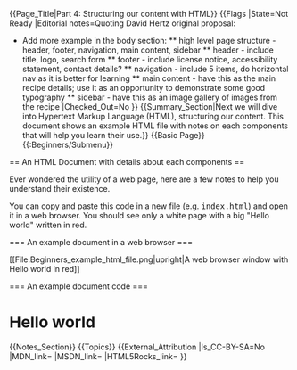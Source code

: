 {{Page_Title|Part 4: Structuring our content with HTML}}
{{Flags
|State=Not Ready
|Editorial notes=Quoting David Hertz original proposal:

* Add more example in the body section:
** high level page structure - header, footer, navigation, main content, sidebar
** header - include title, logo, search form
** footer - include license notice, accessibility statement, contact details?
** navigation - include 5 items, do horizontal nav as it is better for learning
** main content - have this as the main recipe details; use it as an opportunity to demonstrate some good typography
** sidebar - have this as an image gallery of images from the recipe
|Checked_Out=No
}}
{{Summary_Section|Next we will dive into Hypertext Markup Language (HTML), structuring our content. This document shows an example HTML file with notes on each components that will help you learn their use.}}
{{Basic Page}}
{{:Beginners/Submenu}}

== An HTML Document with details about each components ==

Ever wondered the utility of a web page, here are a few notes to help you understand their existence.

You can copy and paste this code in a new file (e.g. <tt>index.html</tt>) and open it in a web browser. You should see only a white page with a big "Hello world" written in red.

=== An example document in a web browser ===

[[File:Beginners_example_html_file.png|upright|A web browser window with Hello world in red]]

=== An example document code ===

<syntaxHighlight lang="html5">
<!DOCTYPE html><!-- This tag is an HTML Comment -->
<!-- ^ The DOCTYPE tag tells the browser what version 
       of HTML it is dealing with; there are others and  
       we want to make sure there is no confusion. -->
<html lang="en"><!-- this is how we open every document; the  
       language part is optional, but makes sure your document  
       doesn't look like gobbledy gook when someone in Korea  
       opens your document in a browser that defaults to Korean -->
 <head><!-- required part of every HTML document, this is  
       where we add internal information (i.e. meta) about  
       the current HTML page -->
   <meta charset="utf-8"><!-- This is a way, in HTML, to  
                              tell the browser that we are writing text in UTF-8  
                              so we can write Greek, Russian, English, French  
                              and many others in one page -->
   <title>Example Page</title><!-- REQUIRED, This is what gets  
                                   displayed on the web browser tab -->
	<link rel="stylesheet" href="style1.css" type="text/css" media="screen">
        <!-- ^ Will call another file, called "style1.css" that   
               is right beside the current document. Why this    
               syntax? The "type" is similar to the previous meta charset,    
               it specifies the web browser to read the file as CSS. While    
               we, humans, think that ".css" is telling, computers doesn’t    
               need extension (this is an old story), but instead use what    
               we call headers to tell what type of file it is.

               The media attribute in the link tag tells us to WHEN to apply    
               the stylesheet. This is what we commonly refer to as a MediaQuery.
               The first use of media queries was mostly used to deal with how a web page
               would look like once printed (back in 200x) but now its much more complete
               to help us target screen resolution and other aspects.  -->
<style>h1 { color: red; }  /* This is a CSS comment. Inside an HTML document that has
                              an embedded CSS document that you we are using until   
                              we close the style tag */
</style><!-- ^ Instead of using a link tag, we can also add
               CSS directly in a document -->
 </head><!-- Closing the head, now the real deal. 
             Note that whatever is in the head, can  
             potentially block. When you will want to learn about  
             performance, you’ll remember that note. -->
 <body>
   <h1>Hello world</h1><!-- Because of the previous style tag, if you look at this
                            web page in a browser, the Hello world should be red -->
 </body>
</html>
</syntaxHighlight>
{{Notes_Section}}
{{Topics}}
{{External_Attribution
|Is_CC-BY-SA=No
|MDN_link=
|MSDN_link=
|HTML5Rocks_link=
}}